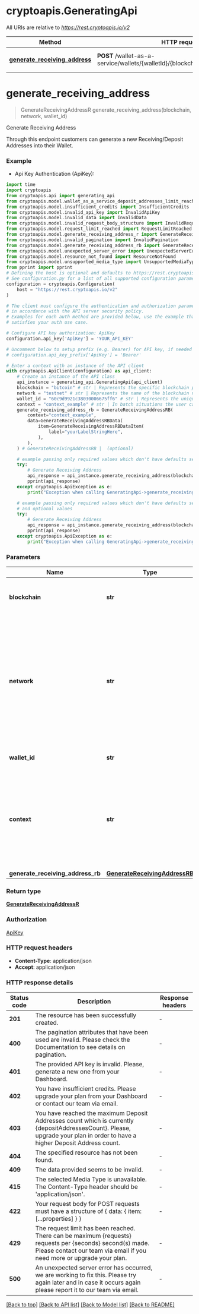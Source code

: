 # cryptoapis.GeneratingApi

All URIs are relative to *https://rest.cryptoapis.io/v2*

Method | HTTP request | Description
------------- | ------------- | -------------
[**generate_receiving_address**](GeneratingApi.md#generate_receiving_address) | **POST** /wallet-as-a-service/wallets/{walletId}/{blockchain}/{network}/addresses | Generate Receiving Address


# **generate_receiving_address**
> GenerateReceivingAddressR generate_receiving_address(blockchain, network, wallet_id)

Generate Receiving Address

Through this endpoint customers can generate a new Receiving/Deposit Addresses into their Wallet.

### Example

* Api Key Authentication (ApiKey):
```python
import time
import cryptoapis
from cryptoapis.api import generating_api
from cryptoapis.model.wallet_as_a_service_deposit_addresses_limit_reached import WalletAsAServiceDepositAddressesLimitReached
from cryptoapis.model.insufficient_credits import InsufficientCredits
from cryptoapis.model.invalid_api_key import InvalidApiKey
from cryptoapis.model.invalid_data import InvalidData
from cryptoapis.model.invalid_request_body_structure import InvalidRequestBodyStructure
from cryptoapis.model.request_limit_reached import RequestLimitReached
from cryptoapis.model.generate_receiving_address_r import GenerateReceivingAddressR
from cryptoapis.model.invalid_pagination import InvalidPagination
from cryptoapis.model.generate_receiving_address_rb import GenerateReceivingAddressRB
from cryptoapis.model.unexpected_server_error import UnexpectedServerError
from cryptoapis.model.resource_not_found import ResourceNotFound
from cryptoapis.model.unsupported_media_type import UnsupportedMediaType
from pprint import pprint
# Defining the host is optional and defaults to https://rest.cryptoapis.io/v2
# See configuration.py for a list of all supported configuration parameters.
configuration = cryptoapis.Configuration(
    host = "https://rest.cryptoapis.io/v2"
)

# The client must configure the authentication and authorization parameters
# in accordance with the API server security policy.
# Examples for each auth method are provided below, use the example that
# satisfies your auth use case.

# Configure API key authorization: ApiKey
configuration.api_key['ApiKey'] = 'YOUR_API_KEY'

# Uncomment below to setup prefix (e.g. Bearer) for API key, if needed
# configuration.api_key_prefix['ApiKey'] = 'Bearer'

# Enter a context with an instance of the API client
with cryptoapis.ApiClient(configuration) as api_client:
    # Create an instance of the API class
    api_instance = generating_api.GeneratingApi(api_client)
    blockchain = "bitcoin" # str | Represents the specific blockchain protocol name, e.g. Ethereum, Bitcoin, etc.
    network = "testnet" # str | Represents the name of the blockchain network used; blockchain networks are usually identical as technology and software, but they differ in data, e.g. - \"mainnet\" is the live network with actual data while networks like \"testnet\", \"ropsten\", \"rinkeby\" are test networks.
    wallet_id = "60c9d9921c38030006675ff6" # str | Represents the unique ID of the specific Wallet.
    context = "context_example" # str | In batch situations the user can use the context to correlate responses with requests. This property is present regardless of whether the response was successful or returned as an error. `context` is specified by the user. (optional)
    generate_receiving_address_rb = GenerateReceivingAddressRB(
        context="context_example",
        data=GenerateReceivingAddressRBData(
            item=GenerateReceivingAddressRBDataItem(
                label="yourLabelStringHere",
            ),
        ),
    ) # GenerateReceivingAddressRB |  (optional)

    # example passing only required values which don't have defaults set
    try:
        # Generate Receiving Address
        api_response = api_instance.generate_receiving_address(blockchain, network, wallet_id)
        pprint(api_response)
    except cryptoapis.ApiException as e:
        print("Exception when calling GeneratingApi->generate_receiving_address: %s\n" % e)

    # example passing only required values which don't have defaults set
    # and optional values
    try:
        # Generate Receiving Address
        api_response = api_instance.generate_receiving_address(blockchain, network, wallet_id, context=context, generate_receiving_address_rb=generate_receiving_address_rb)
        pprint(api_response)
    except cryptoapis.ApiException as e:
        print("Exception when calling GeneratingApi->generate_receiving_address: %s\n" % e)
```


### Parameters

Name | Type | Description  | Notes
------------- | ------------- | ------------- | -------------
 **blockchain** | **str**| Represents the specific blockchain protocol name, e.g. Ethereum, Bitcoin, etc. |
 **network** | **str**| Represents the name of the blockchain network used; blockchain networks are usually identical as technology and software, but they differ in data, e.g. - \&quot;mainnet\&quot; is the live network with actual data while networks like \&quot;testnet\&quot;, \&quot;ropsten\&quot;, \&quot;rinkeby\&quot; are test networks. |
 **wallet_id** | **str**| Represents the unique ID of the specific Wallet. |
 **context** | **str**| In batch situations the user can use the context to correlate responses with requests. This property is present regardless of whether the response was successful or returned as an error. &#x60;context&#x60; is specified by the user. | [optional]
 **generate_receiving_address_rb** | [**GenerateReceivingAddressRB**](GenerateReceivingAddressRB.md)|  | [optional]

### Return type

[**GenerateReceivingAddressR**](GenerateReceivingAddressR.md)

### Authorization

[ApiKey](../README.md#ApiKey)

### HTTP request headers

 - **Content-Type**: application/json
 - **Accept**: application/json


### HTTP response details
| Status code | Description | Response headers |
|-------------|-------------|------------------|
**201** | The resource has been successfully created. |  -  |
**400** | The pagination attributes that have been used are invalid. Please check the Documentation to see details on pagination. |  -  |
**401** | The provided API key is invalid. Please, generate a new one from your Dashboard. |  -  |
**402** | You have insufficient credits. Please upgrade your plan from your Dashboard or contact our team via email. |  -  |
**403** | You have reached the maximum Deposit Addresses count which is currently {depositAddressesCount}. Please, upgrade your plan in order to have a higher Deposit Address count. |  -  |
**404** | The specified resource has not been found. |  -  |
**409** | The data provided seems to be invalid. |  -  |
**415** | The selected Media Type is unavailable. The Content-Type header should be &#39;application/json&#39;. |  -  |
**422** | Your request body for POST requests must have a structure of { data: { item: [...properties] } } |  -  |
**429** | The request limit has been reached. There can be maximum {requests} requests per {seconds} second(s) made. Please contact our team via email if you need more or upgrade your plan. |  -  |
**500** | An unexpected server error has occurred, we are working to fix this. Please try again later and in case it occurs again please report it to our team via email. |  -  |

[[Back to top]](#) [[Back to API list]](../README.md#documentation-for-api-endpoints) [[Back to Model list]](../README.md#documentation-for-models) [[Back to README]](../README.md)

